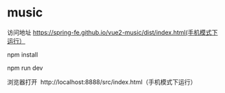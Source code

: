 # music

访问地址 https://spring-fe.github.io/vue2-music/dist/index.html(手机模式下运行）

npm install

npm run dev



浏览器打开  http://localhost:8888/src/index.html（手机模式下运行）
